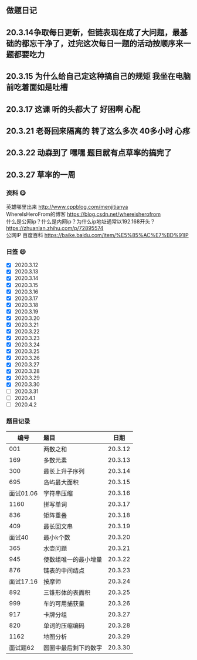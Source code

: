 ## 做题日记
20.3.14争取每日更新，但链表现在成了大问题，最基础的都忘干净了，过完这次每日一题的活动按顺序来一题都要吃力
----------
20.3.15 为什么给自己定这种搞自己的规矩  我坐在电脑前吃着面如是吐槽
----------
20.3.17 这课 听的头都大了  好困啊  心配
----------
20.3.21 老哥回来隔离的  转了这么多次 40多小时 心疼
----------
20.3.22 动森到了 嘿嘿   题目就有点草率的搞完了
----------
20.3.27 草率的一周
----------
### 资料 😋
英雄哪里出来 http://www.cppblog.com/menjitianya <br>
WhereIsHeroFrom的博客 https://blog.csdn.net/whereisherofrom <br>
什么是公网ip？什么是内网ip？为什么ip地址通常以192.168开头？ https://zhuanlan.zhihu.com/p/72895574<br>
公网IP 百度百科 https://baike.baidu.com/item/%E5%85%AC%E7%BD%91IP

### 日签 😄

- [x]  2020.3.12
- [x]  2020.3.13
- [x]  2020.3.14
- [x]  2020.3.15
- [x]  2020.3.16
- [x]  2020.3.17
- [x]  2020.3.18
- [x]  2020.3.19
- [x]  2020.3.20
- [x]  2020.3.21
- [x]  2020.3.22
- [x]  2020.3.23
- [x]  2020.3.24
- [x]  2020.3.25
- [x]  2020.3.26
- [x]  2020.3.27
- [x]  2020.3.28
- [x]  2020.3.29
- [x]  2020.3.30
- [ ]  2020.3.31
- [ ]  2020.4.1
- [ ]  2020.4.2

### 题目记录

| 编号  | 题目 | 日期 |
| ----- | :--------  | :------: |
| 001     | 两数之和      | 20.3.12         |
| 169     | 多数元素       | 20.3.13         |
| 300     | 最长上升子序列       | 20.3.14         |
| 695     | 岛屿最大面积       | 20.3.15         |
| 面试01.06     | 字符串压缩       | 20.3.16         |
| 1160    | 拼写单词       | 20.3.17         |
| 836    | 矩阵重叠      | 20.3.18         |	
| 409    | 最长回文串       | 20.3.19         |	
| 面试40    | 最小k个数      | 20.3.20         |	
| 365    |  水壶问题     | 20.3.21         |
| 945    |  使数组唯一的最小增量     | 20.3.22         |
| 876    |  链表的中间结点     | 20.3.23         |
| 面试17.16    |  按摩师     | 20.3.24         |
| 892    |  三锥形体的表面积     | 20.3.25        |
| 999    |  车的可用捕获量     | 20.3.26        |
| 917    |  卡牌分组     | 20.3.27        |
| 820    |  单词的压缩编码     | 20.3.28        |
| 1162    |  地图分析     | 20.3.29        |
| 面试题62    |  圆圈中最后剩下的数字     | 20.3.30        |
